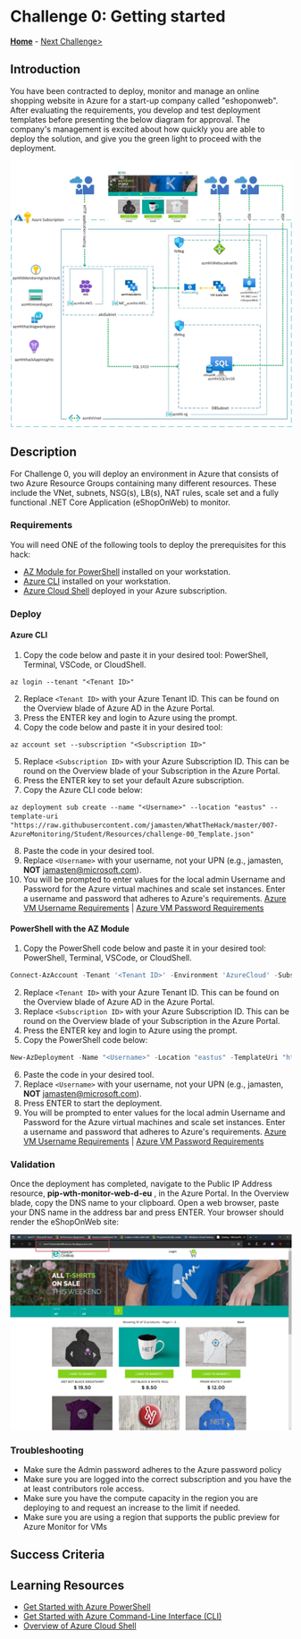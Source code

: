 # Challenge 0: Getting started

**[Home](../README.md)** - [Next Challenge>](./01-Alerts-Activity-Logs-And-Service-Health.md)

## Introduction

You have been contracted to deploy, monitor and manage an online shopping website in Azure for a start-up company called "eshoponweb".  After evaluating the requirements, you develop and test deployment templates before presenting the below diagram for approval. The company's management is excited about how quickly you are able to deploy the solution, and give you the green light to proceed with the deployment.

![Hack Diagram](../Images/monitoringhackdiagram1.png)

## Description

For Challenge 0, you will deploy an environment in Azure that consists of two Azure Resource Groups containing many different resources. These include the VNet, subnets, NSG(s), LB(s), NAT rules, scale set and a fully functional .NET Core Application (eShopOnWeb) to monitor.

### Requirements

You will need ONE of the following tools to deploy the prerequisites for this hack:
- [AZ Module for PowerShell](https://docs.microsoft.com/en-us/powershell/azure/install-az-ps?view=azps-6.3.0) installed on your workstation.
- [Azure CLI](https://docs.microsoft.com/en-us/cli/azure/) installed on your workstation.
- [Azure Cloud Shell]() deployed in your Azure subscription.

### Deploy

#### Azure CLI

1. Copy the code below and paste it in your desired tool: PowerShell, Terminal, VSCode, or CloudShell.

```azurecli
az login --tenant "<Tenant ID>"
```

2. Replace `<Tenant ID>` with your Azure Tenant ID.  This can be found on the Overview blade of Azure AD in the Azure Portal.
3. Press the ENTER key and login to Azure using the prompt.
4. Copy the code below and paste it in your desired tool:

```azurecli
az account set --subscription "<Subscription ID>"
```

5. Replace `<Subscription ID>` with your Azure Subscription ID.  This can be round on the Overview blade of your Subscription in the Azure Portal.
6. Press the ENTER key to set your default Azure subscription.
7. Copy the Azure CLI code below:

```azurecli
az deployment sub create --name "<Username>" --location "eastus" --template-uri "https://raw.githubusercontent.com/jamasten/WhatTheHack/master/007-AzureMonitoring/Student/Resources/challenge-00_Template.json"
```

8. Paste the code in your desired tool.
9. Replace `<Username>` with your username, not your UPN (e.g., jamasten, **NOT** jamasten@microsoft.com).
10. You will be prompted to enter values for the local admin Username and Password for the Azure virtual machines and scale set instances.  Enter a username and password that adheres to Azure's requirements. [Azure VM Username Requirements](https://docs.microsoft.com/en-us/azure/virtual-machines/windows/faq#what-are-the-username-requirements-when-creating-a-vm-) | [Azure VM Password Requirements](https://docs.microsoft.com/en-us/azure/virtual-machines/windows/faq#what-are-the-password-requirements-when-creating-a-vm-)

#### PowerShell with the AZ Module

1. Copy the PowerShell code below and paste it in your desired tool: PowerShell, Terminal, VSCode, or CloudShell.

```powershell
Connect-AzAccount -Tenant '<Tenant ID>' -Environment 'AzureCloud' -Subscription '<Subscription ID>' 
```

2. Replace `<Tenant ID>` with your Azure Tenant ID.  This can be found on the Overview blade of Azure AD in the Azure Portal.  
3. Replace `<Subscription ID>` with your Azure Subscription ID.  This can be round on the Overview blade of your Subscription in the Azure Portal.
4. Press the ENTER key and login to Azure using the prompt.
5. Copy the PowerShell code below:

```powershell
New-AzDeployment -Name "<Username>" -Location "eastus" -TemplateUri "https://raw.githubusercontent.com/jamasten/WhatTheHack/master/007-AzureMonitoring/Student/Resources/challenge-00_Template.json"
```

6. Paste the code in your desired tool.
7. Replace `<Username>` with your username, not your UPN (e.g., jamasten, **NOT** jamasten@microsoft.com).
8. Press ENTER to start the deployment.
9. You will be prompted to enter values for the local admin Username and Password for the Azure virtual machines and scale set instances.  Enter a username and password that adheres to Azure's requirements. [Azure VM Username Requirements](https://docs.microsoft.com/en-us/azure/virtual-machines/windows/faq#what-are-the-username-requirements-when-creating-a-vm-) | [Azure VM Password Requirements](https://docs.microsoft.com/en-us/azure/virtual-machines/windows/faq#what-are-the-password-requirements-when-creating-a-vm-)

### Validation

Once the deployment has completed, navigate to the Public IP Address resource, **pip-wth-monitor-web-d-eu** , in the Azure Portal.  In the Overview blade, copy the DNS name to your clipboard.  Open a web browser, paste your DNS name in the address bar and press ENTER.  Your browser should render the eShopOnWeb site:

![Webpage of the eShopOnWeb site](../Images/00-23-Eshoponweb-Webpage.png)

### Troubleshooting

- Make sure the Admin password adheres to the Azure password policy
- Make sure you are logged into the correct subscription and you have the at least contributors role access.  
- Make sure you have the compute capacity in the region you are deploying to and request an increase to the limit if needed.
- Make sure you are using a region that supports the public preview for Azure Monitor for VMs

## Success Criteria

## Learning Resources

- [Get Started with Azure PowerShell](https://docs.microsoft.com/en-us/powershell/azure/get-started-azureps?view=azps-6.4.0)
- [Get Started with Azure Command-Line Interface (CLI)](https://docs.microsoft.com/en-us/cli/azure/get-started-with-azure-cli)
- [Overview of Azure Cloud Shell](https://docs.microsoft.com/en-us/azure/cloud-shell/overview)

